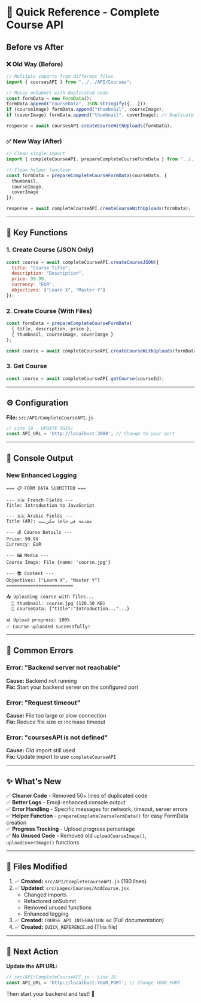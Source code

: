 # 🎯 Quick Reference - Complete Course API

## Before vs After

### ❌ Old Way (Before)
```javascript
// Multiple imports from different files
import { coursesAPI } from "../../API/Courses";

// Messy onSubmit with duplicated code
const formData = new FormData();
formData.append("courseData", JSON.stringify({...}));
if (courseImage) formData.append("thumbnail", courseImage);
if (coverImage) formData.append("thumbnail", coverImage); // Duplicate key!

response = await coursesAPI.createCourseWithUploads(formData);
```

### ✅ New Way (After)
```javascript
// Clean single import
import { completeCourseAPI, prepareCompleteCourseFormData } from "../../API/CompleteCourseAPI";

// Clean helper function
const formData = prepareCompleteCourseFormData(courseData, {
  thumbnail,
  courseImage,
  coverImage
});

response = await completeCourseAPI.createCourseWithUploads(formData);
```

---

## 🔑 Key Functions

### 1. Create Course (JSON Only)
```javascript
const course = await completeCourseAPI.createCourseJSON({
  title: "Course Title",
  description: "Description",
  price: 99.99,
  currency: "EUR",
  objectives: ["Learn X", "Master Y"]
});
```

### 2. Create Course (With Files)
```javascript
const formData = prepareCompleteCourseFormData(
  { title, description, price },
  { thumbnail, courseImage, coverImage }
);

const course = await completeCourseAPI.createCourseWithUploads(formData);
```

### 3. Get Course
```javascript
const course = await completeCourseAPI.getCourse(courseId);
```

---

## ⚙️ Configuration

**File:** `src/API/CompleteCourseAPI.js`

```javascript
// Line 10 - UPDATE THIS!
const API_URL = 'http://localhost:3000'; // Change to your port
```

---

## 🎨 Console Output

### New Enhanced Logging
```
=== 📋 FORM DATA SUBMITTED ===

--- 🇫🇷 French Fields ---
Title: Introduction to JavaScript

--- 🇸🇦 Arabic Fields ---
Title (AR): مقدمة في جافا سكريبت

--- 💰 Course Details ---
Price: 99.99
Currency: EUR

--- 🖼️ Media ---
Course Image: File {name: 'course.jpg'}

--- 📚 Content ---
Objectives: ["Learn X", "Master Y"]
=========================

📤 Uploading course with files...
  📎 thumbnail: course.jpg (120.50 KB)
  📝 courseData: {"title":"Introduction..."...}

📊 Upload progress: 100%
✅ Course uploaded successfully!
```

---

## 🚨 Common Errors

### Error: "Backend server not reachable"
**Cause:** Backend not running  
**Fix:** Start your backend server on the configured port

### Error: "Request timeout"
**Cause:** File too large or slow connection  
**Fix:** Reduce file size or increase timeout

### Error: "coursesAPI is not defined"
**Cause:** Old import still used  
**Fix:** Update import to use `completeCourseAPI`

---

## ✨ What's New

✅ **Cleaner Code** - Removed 50+ lines of duplicated code  
✅ **Better Logs** - Emoji-enhanced console output  
✅ **Error Handling** - Specific messages for network, timeout, server errors  
✅ **Helper Function** - `prepareCompleteCourseFormData()` for easy FormData creation  
✅ **Progress Tracking** - Upload progress percentage  
✅ **No Unused Code** - Removed old `uploadCourseImage()`, `uploadCoverImage()` functions  

---

## 📖 Files Modified

1. ✅ **Created:** `src/API/CompleteCourseAPI.js` (180 lines)
2. ✅ **Updated:** `src/pages/Courses/AddCourse.jsx`
   - Changed imports
   - Refactored onSubmit
   - Removed unused functions
   - Enhanced logging
3. ✅ **Created:** `COURSE_API_INTEGRATION.md` (Full documentation)
4. ✅ **Created:** `QUICK_REFERENCE.md` (This file)

---

## 🎯 Next Action

**Update the API URL:**
```javascript
// src/API/CompleteCourseAPI.js - Line 10
const API_URL = 'http://localhost:YOUR_PORT'; // Change YOUR_PORT
```

Then start your backend and test! 🚀
